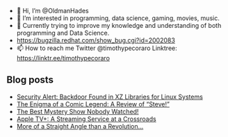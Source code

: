 - 👋 Hi, I’m @OldmanHades
- 👀 I’m interested in programming, data science, gaming, movies, music.
- 🌱 Currently trying to improve my knowledge and understanding of both programming and Data Science.
- https://bugzilla.redhat.com/show_bug.cgi?id=2002083
- 📫 How to reach me Twitter @timothypecoraro
Linktree: https://linktr.ee/timothypecoraro

## Blog posts
<!-- BLOG-POST-LIST:START -->
- [Security Alert: Backdoor Found in XZ Libraries for Linux Systems](https://medium.com/@timothypecoraro/security-alert-backdoor-found-in-xz-libraries-for-linux-systems-c663a205a178?source=rss-5097f5c9b801------2)
- [The Enigma of a Comic Legend: A Review of “Steve!”](https://medium.com/@timothypecoraro/the-enigma-of-a-comic-legend-a-review-of-steve-e011cd38f2a8?source=rss-5097f5c9b801------2)
- [The Best Mystery Show Nobody Watched!](https://medium.com/@timothypecoraro/the-best-mystery-show-nobody-watched-12991cce2070?source=rss-5097f5c9b801------2)
- [Apple TV+: A Streaming Service at a Crossroads](https://medium.com/@timothypecoraro/apple-tv-a-streaming-service-at-a-crossroads-3bb190e3b4c7?source=rss-5097f5c9b801------2)
- [More of a Straight Angle than a Revolution…](https://medium.com/@timothypecoraro/more-of-a-straight-angle-than-a-revolution-f8b8f423de7f?source=rss-5097f5c9b801------2)
<!-- BLOG-POST-LIST:END -->
